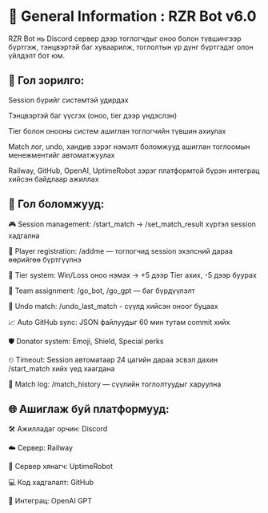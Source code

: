 # 📄 General Information : RZR Bot v6.0

RZR Bot нь Discord сервер дээр тоглогчдыг оноо болон түвшингээр бүртгэж, тэнцвэртэй баг хуваарилж, тоглолтын үр дүнг бүртгэдэг олон үйлдэлт бот юм.

## 🎯 Гол зорилго:

Session бүрийг системтэй удирдах

Тэнцвэртэй баг үүсгэх (оноо, tier дээр үндэслэн)

Tier болон онооны систем ашиглан тоглогчийн түвшин ахиулах

Match лог, undo, хандив зэрэг нэмэлт боломжууд ашиглан тоглоомын менежментийг автоматжуулах

Railway, GitHub, OpenAI, UptimeRobot зэрэг платформтой бүрэн интеграц хийсэн байдлаар ажиллах

## 🧠 Гол боломжууд:

🎮 Session management: /start_match → /set_match_result хүртэл session хадгална

🙋 Player registration: /addme — тоглогчид session эхэлсний дараа өөрийгөө бүртгүүлнэ

🧮 Tier system: Win/Loss оноо нэмэх → +5 дээр Tier ахих, -5 дээр буурах

🤝 Team assignment: /go_bot, /go_gpt — баг бүрдүүлэлт

🔄 Undo match: /undo_last_match - сүүлд хийсэн оноог буцаах

📈 Auto GitHub sync: JSON файлуудыг 60 мин тутам commit хийх

🛡 Donator system: Emoji, Shield, Special perks

⏲ Timeout: Session автоматаар 24 цагийн дараа эсвэл дахин /start_match хийх үед хаагдана

🧾 Match log: /match_history — сүүлийн тоглолтуудыг харуулна

## 🌐 Ашиглаж буй платформууд:

🛠 Ажилладаг орчин: Discord

☁️ Сервер: Railway

🔁 Сервер хянагч: UptimeRobot

💻 Код хадгалалт: GitHub

🤖 Интеграц: OpenAI GPT